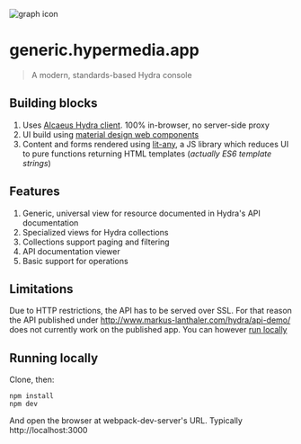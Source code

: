 ![graph icon](https://github.com/hypermedia-app/generic.hypermedia.app/raw/master/src/assets/icons/mstile-150x150.png)
# generic.hypermedia.app

> A modern, standards-based Hydra console

## Building blocks

1. Uses [Alcaeus Hydra client][a]. 100% in-browser, no server-side proxy
1. UI build using [material design web components][pe]
1. Content and forms rendered using [lit-any][la], a JS library which reduces UI to pure functions returning HTML templates (_actually ES6 template strings_)

[a]: https://alcaeus.hydra.how/
[pe]: https://www.webcomponents.org/author/PolymerElements
[la]: https://github.com/wikibus/lit-any

## Features

1. Generic, universal view for resource documented in Hydra's API documentation
1. Specialized views for Hydra collections
1. Collections support paging and filtering
1. API documentation viewer
1. Basic support for operations

## Limitations

Due to HTTP restrictions, the API has to be served over SSL. For that reason the API published under http://www.markus-lanthaler.com/hydra/api-demo/ does not currently work on the published app. You can however [run locally](#running-locally)

## Running locally

Clone, then:

```
npm install
npm dev
```

And open the browser at webpack-dev-server's URL. Typically http://localhost:3000
